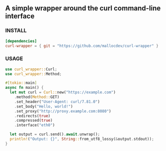 ## A simple wrapper around the curl command-line interface

### INSTALL
```toml
[dependencies]
curl-wrapper = { git = "https://github.com/mallocdev/curl-wrapper" }
```

### USAGE
```rust
use curl_wrapper::Curl;
use curl_wrapper::Method;

#[tokio::main]
async fn main() {
  let mut curl = Curl::new("https://example.com")
    .method(Method::GET)
    .set_header("User-Agent: curl/7.81.0")
    .set_body("Hello, world!")
    .set_proxy("http://proxy.example.com:8080")
    .redirects(true)
    .compressed(true)
    .interface("eth0")

  let output = curl.send().await.unwrap();
  println!("Output: {}", String::from_utf8_lossy(&output.stdout));
}
```
